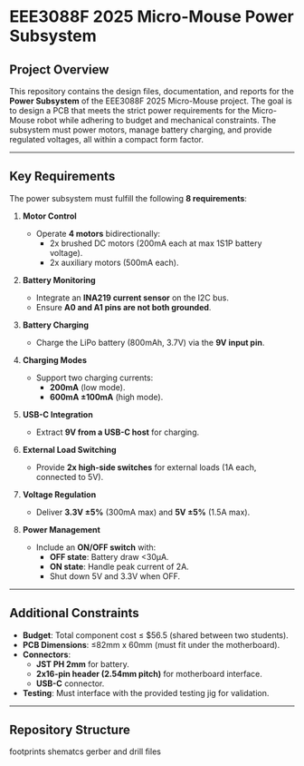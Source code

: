 # EEE3088F 2025 Micro-Mouse Power Subsystem

## Project Overview
This repository contains the design files, documentation, and reports for the **Power Subsystem** of the EEE3088F 2025 Micro-Mouse project. The goal is to design a PCB that meets the strict power requirements for the Micro-Mouse robot while adhering to budget and mechanical constraints. The subsystem must power motors, manage battery charging, and provide regulated voltages, all within a compact form factor.

---

## Key Requirements
The power subsystem must fulfill the following **8 requirements**:

1. **Motor Control**  
   - Operate **4 motors** bidirectionally:  
     - 2x brushed DC motors (200mA each at max 1S1P battery voltage).  
     - 2x auxiliary motors (500mA each).  

2. **Battery Monitoring**  
   - Integrate an **INA219 current sensor** on the I2C bus.  
   - Ensure **A0 and A1 pins are not both grounded**.  

3. **Battery Charging**  
   - Charge the LiPo battery (800mAh, 3.7V) via the **9V input pin**.  

4. **Charging Modes**  
   - Support two charging currents:  
     - **200mA** (low mode).  
     - **600mA ±100mA** (high mode).  

5. **USB-C Integration**  
   - Extract **9V from a USB-C host** for charging.  

6. **External Load Switching**  
   - Provide **2x high-side switches** for external loads (1A each, connected to 5V).  

7. **Voltage Regulation**  
   - Deliver **3.3V ±5%** (300mA max) and **5V ±5%** (1.5A max).  

8. **Power Management**  
   - Include an **ON/OFF switch** with:  
     - **OFF state**: Battery draw <30µA.  
     - **ON state**: Handle peak current of 2A.  
     - Shut down 5V and 3.3V when OFF.  

---

## Additional Constraints
- **Budget**: Total component cost ≤ $56.5 (shared between two students).  
- **PCB Dimensions**: ≤82mm x 60mm (must fit under the motherboard).  
- **Connectors**:  
  - **JST PH 2mm** for battery.  
  - **2x16-pin header (2.54mm pitch)** for motherboard interface.  
  - **USB-C** connector.  
- **Testing**: Must interface with the provided testing jig for validation.  

---

## Repository Structure
footprints
shematcs
gerber and drill files
